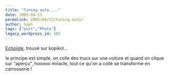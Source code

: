 ```yaml
---
title: "Tuning auto...."
date: 2005-04-13
permalink: 2005/04/13/tuning-auto/
author: Soph
tags: ["post","Photo"]
legacy_wordpress_id: 102
---
```


[Echoïste](http://www.echoiste.ca/), trouvé sur kopikol...

<!-- excerpt -->

le principe est simple, on colle des trucs sur une voiture et quand on clique sur "aperçu", hooooo miracle, tout ce qu'on a collé se transforme en carrosserie !<br />
<img src="https://64k.be/wp-content/uploads/2006/mycar.JPG" alt="" /><br />
<img src="https://64k.be/wp-content/uploads/2006/mycar2.JPG" alt="" /><br />
